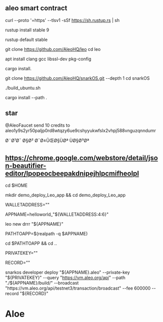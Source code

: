 aleo smart contract
------------------------------------------------------------------
curl --proto '=https' --tlsv1 -sSf https://sh.rustup.rs | sh

rustup install stable
9

rustup default stable

git clone https://github.com/AleoHQ/leo
cd leo

apt install clang gcc libssl-dev pkg-config

cargo install.

git clone https://github.com/AleoHQ/snarkOS.git --depth 1
cd snarkOS

./build_ubuntu.sh

cargo install --path .


star
------------------------------------------------------------------

@AleoFaucet send 10 credits to aleo1y9s2yr50paljp0rd8wtqzy6ue9cshyyukwfslx2vhpj588vnguzqnndumr

Ø¨Ø¹Ø¯ Ø§Ø² Ø¯Ø±ÛŒØ§ÙØª ÙØ§Ø³Øª 

https://chrome.google.com/webstore/detail/json-beautifier-editor/lpopeocbeepakdnipejhlpcmifheolpl
------------------------------------------------------------------

cd $HOME

mkdir demo_deploy_Leo_app && cd demo_deploy_Leo_app

WALLETADDRESS=""

APPNAME=helloworld_"${WALLETADDRESS:4:6}"

leo new drrr "${APPNAME}"

PATHTOAPP=$(realpath -q $APPNAME)

cd $PATHTOAPP && cd ..

PRIVATEKEY=""

RECORD=""

snarkos developer deploy "${APPNAME}.aleo" --private-key "${PRIVATEKEY}" --query "https://vm.aleo.org/api" --path "./${APPNAME}/build/" --broadcast "https://vm.aleo.org/api/testnet3/transaction/broadcast" --fee 600000 --record "${RECORD}"

# Aloe
